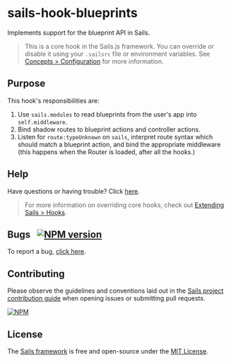 # sails-hook-blueprints

Implements support for the blueprint API in Sails.

> This is a core hook in the Sails.js framework.  You can override or disable it using your `.sailsrc` file or environment variables.  See [Concepts > Configuration](http://sailsjs.com/docs/concepts/configuration) for more information.


## Purpose

This hook's responsibilities are:

1. Use `sails.modules` to read blueprints from the user's app into `self.middleware`.
2. Bind shadow routes to blueprint actions and controller actions.
3. Listen for `route:typeUnknown` on `sails`, interpret route syntax which should match a blueprint action, and bind the appropriate middleware (this happens when the Router is loaded, after all the hooks.)


## Help

Have questions or having trouble?  Click [here](http://sailsjs.com/support).

> For more information on overriding core hooks, check out [Extending Sails > Hooks](http://sailsjs.com/documentation/concepts/extending-sails/hooks).


## Bugs &nbsp; [![NPM version](https://badge.fury.io/js/sails-hook-blueprints.svg)](http://npmjs.com/package/sails-hook-blueprints)

To report a bug, [click here](http://sailsjs.com/bugs).


## Contributing

Please observe the guidelines and conventions laid out in the [Sails project contribution guide](http://sailsjs.com/contribute) when opening issues or submitting pull requests.

[![NPM](https://nodei.co/npm/sails-hook-blueprints.png?downloads=true)](http://npmjs.com/package/sails-hook-blueprints)

## License

The [Sails framework](http://sailsjs.com) is free and open-source under the [MIT License](http://sailsjs.com/license).
